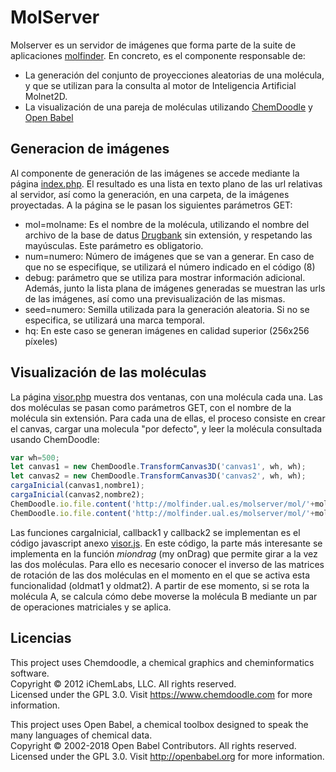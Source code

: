 # MolServer

Molserver es un servidor de imágenes que forma parte de la suite de aplicaciones [molfinder](http://molfinder.ual.es). En concreto, es el componente responsable de:

* La generación del conjunto de proyecciones aleatorias de una molécula, y que se utilizan para la consulta al motor de Inteligencia Artificial Molnet2D.
* La visualización de una pareja de moléculas utilizando [ChemDoodle](#licencias) y [Open Babel](#licencias)

## Generacion de imágenes

Al componente de generación de las imágenes se accede mediante la página [index.php](/index.php). El resultado es una lista en texto plano de las url relativas al servidor, así como la generación, en una carpeta, de la imágenes proyectadas. A la página se le pasan los siguientes parámetros GET:

* mol=molname: Es el nombre de la molécula, utilizando el nombre del archivo de la base de datus [Drugbank](https://go.drugbank.com/) sin extensión, y respetando las mayúsculas. Este parámetro es obligatorio.
* num=numero: Número de imágenes que se van a generar. En caso de que no se especifique, se utilizará el número indicado en el código (8)
* debug: parámetro que se utiliza para mostrar información adicional. Además, junto la lista plana de imágenes generadas se muestran las urls de las imágenes, así como una previsualización de las mismas.
* seed=numero: Semilla utilizada para la generación aleatoria. Si no se especifica, se utilizará una marca temporal.
* hq: En este caso se generan imágenes en calidad superior (256x256 píxeles)

## Visualización de las moléculas

La página [visor.php](/visor.php) muestra dos ventanas, con una molécula cada una. Las dos moléculas se pasan como parámetros GET, con el nombre de la molécula sin extensión. Para cada una de ellas, el proceso consiste en crear el canvas, cargar una molecula "por defecto", y leer la molécula consultada usando ChemDoodle:

```js
var wh=500;
let canvas1 = new ChemDoodle.TransformCanvas3D('canvas1', wh, wh);
let canvas2 = new ChemDoodle.TransformCanvas3D('canvas2', wh, wh);
cargaInicial(canvas1,nombre1);
cargaInicial(canvas2,nombre2);
ChemDoodle.io.file.content('http://molfinder.ual.es/molserver/mol/'+molecula1,callback1 );
ChemDoodle.io.file.content('http://molfinder.ual.es/molserver/mol/'+molecula2,callback2 );	
```

Las funciones cargaInicial, callback1 y callback2 se implementan es el código javascript anexo [visor.js](/js/visor.js). En este código, la parte más interesante se implementa en la función _miondrag_ (my onDrag) que permite girar a la vez las dos moléculas. Para ello es necesario conocer el inverso de las matrices de rotación de las dos moléculas en el momento en el que se activa esta funcionalidad (oldmat1 y oldmat2). A partir de ese momento, si se rota la molécula A, se calcula cómo debe moverse la molécula B mediante un par de operaciones matriciales y se aplica.

## Licencias
<a name="chemdoodle"></a>
This project uses Chemdoodle, a chemical graphics and cheminformatics software.<br/>
Copyright © 2012 iChemLabs, LLC. All rights reserved.<br/>
Licensed under the GPL 3.0.
Visit https://www.chemdoodle.com for more information.
 
<a name="obabel"></a>
This project uses Open Babel, a chemical toolbox designed to speak the many languages of chemical data.<br/>
Copyright © 2002-2018 Open Babel Contributors. All rights reserved.<br/>
Licensed under the GPL 3.0.
Visit http://openbabel.org for more information.
